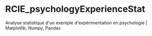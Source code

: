 # RCIE_psychologyExperienceStat
Analyse statistique d'un exemple d'expérimentation en psychologie    |    Matplotlib, Numpy, Pandas
